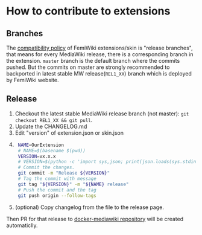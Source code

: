 # How to contribute to extensions

## Branches

The [compatibility policy] of FemiWiki extensions/skin is "release branches", that means for every MediaWiki release, there is a corresponding branch in the extension.
`master` branch is the default branch where the commits pushed. But the commits on master are strongly recommended to backported in latest stable MW release(`REL1_XX`) branch which is deployed by FemiWiki website.

## Release

1. Checkout the latest stable MediaWiki release branch (not master): `git checkout REL1_XX && git pull`.
2. Update the CHANGELOG.md
3. Edit "version" of extension.json or skin.json
4. ```sh
    NAME=OurExtension
    # NAME=$(basename $(pwd))
    VERSION=vx.x.x
    # VERSION=$(python -c 'import sys,json; print(json.loads(sys.stdin.read())["version"])' < extension.json)
    # Commit the changes.
    git commit -m "Release ${VERSION}"
    # Tag the commit with message
    git tag "${VERSION}" -m "${NAME} release"
    # Push the commit and the tag
    git push origin --follow-tags
   ```
5. (optional) Copy changelog from the file to the release page.

Then PR for that release to [docker-mediawiki repository] will be created automaticlly.

[docker-mediawiki repository]: https://github.com/femiwiki/docker-mediawiki
[compatibility policy]: https://www.mediawiki.org/wiki/Compatibility#mediawiki_extensions
